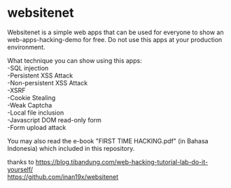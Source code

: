 # websitenet

Websitenet is a simple web apps that can be used for everyone to show an web-apps-hacking-demo for free. Do not use this apps at your production environment.

What technique you can show using this apps:<br/>
-SQL injection<br/>
-Persistent XSS Attack<br/>
-Non-persistent XSS Attack<br/>
-XSRF<br/>
-Cookie Stealing<br/>
-Weak Captcha<br/>
-Local file inclusion<br/>
-Javascript DOM read-only form<br/>
-Form upload attack<br/>

You may also read the e-book "FIRST TIME HACKING.pdf" (in Bahasa Indonesia) which included in this repository.

thanks to
https://blog.tibandung.com/web-hacking-tutorial-lab-do-it-yourself/ <br>
https://github.com/inan19x/websitenet
